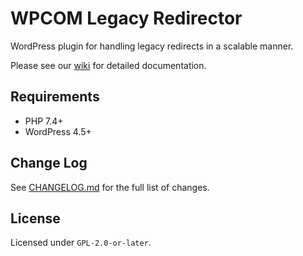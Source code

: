 # WPCOM Legacy Redirector

WordPress plugin for handling legacy redirects in a scalable manner.

Please see our [wiki](https://github.com/Automattic/WPCOM-Legacy-Redirector/wiki) for detailed documentation.

## Requirements

- PHP 7.4+
- WordPress 4.5+

## Change Log

See [CHANGELOG.md](CHANGELOG.md) for the full list of changes.

## License

Licensed under `GPL-2.0-or-later`.
